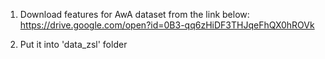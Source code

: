 1. Download features for AwA dataset from the link below:
https://drive.google.com/open?id=0B3-qq6zHiDF3THJqeFhQX0hROVk

2. Put it into 'data_zsl' folder

